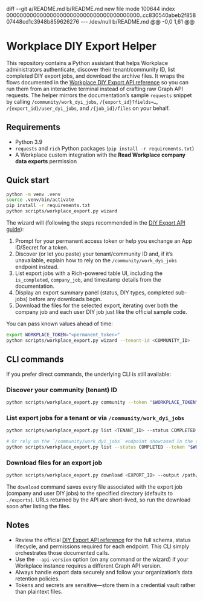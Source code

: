 diff --git a/README.md b/README.md
new file mode 100644
index 0000000000000000000000000000000000000000..cc830540abeb2f85807448cd1c3948b859626276
--- /dev/null
 b/README.md
@@ -0,0 1,61 @@
# Workplace DIY Export Helper

This repository contains a Python assistant that helps Workplace administrators authenticate, discover their tenant/community ID, list completed DIY export jobs, and download the archive files. It wraps the flows documented in the [Workplace DIY Export API reference](https://developers.facebook.com/docs/workplace/reference/graph-api/dyi-export) so you can run them from an interactive terminal instead of crafting raw Graph API requests. The helper mirrors the documentation’s sample `requests` snippet by calling `/community/work_dyi_jobs`, `/{export_id}?fields=…`, `/{export_id}/user_dyi_jobs`, and `/{job_id}/files` on your behalf.

## Requirements
- Python 3.9
- `requests` and `rich` Python packages (`pip install -r requirements.txt`)
- A Workplace custom integration with the **Read Workplace company data exports** permission

## Quick start

```bash
python -m venv .venv
source .venv/bin/activate
pip install -r requirements.txt
python scripts/workplace_export.py wizard
```

The wizard will (following the steps recommended in the [DIY Export API guide](https://developers.facebook.com/docs/workplace/reference/graph-api/dyi-export)):
1. Prompt for your permanent access token or help you exchange an App ID/Secret for a token.
2. Discover (or let you paste) your tenant/community ID and, if it’s unavailable, explain how to rely on the `/community/work_dyi_jobs`
   endpoint instead.
3. List export jobs with a Rich-powered table UI, including the `is_completed`, `company_job`, and timestamp details from the documentation.
4. Display an export summary panel (status, DIY types, completed sub-jobs) before any downloads begin.
5. Download the files for the selected export, iterating over both the company job and each user DIY job just like the official sample code.

You can pass known values ahead of time:

```bash
export WORKPLACE_TOKEN="<permanent_token>"
python scripts/workplace_export.py wizard --tenant-id <COMMUNITY_ID>
```

## CLI commands
If you prefer direct commands, the underlying CLI is still available:

### Discover your community (tenant) ID
```bash
python scripts/workplace_export.py community --token "$WORKPLACE_TOKEN"
```

### List export jobs for a tenant or via `/community/work_dyi_jobs`
```bash
python scripts/workplace_export.py list <TENANT_ID> --status COMPLETED --token "$WORKPLACE_TOKEN"

# Or rely on the `/community/work_dyi_jobs` endpoint showcased in the documentation
python scripts/workplace_export.py list --status COMPLETED --token "$WORKPLACE_TOKEN"
```

### Download files for an export job
```bash
python scripts/workplace_export.py download <EXPORT_ID> --output /path/to/archive --token "$WORKPLACE_TOKEN"
```

The `download` command saves every file associated with the export job (company and user DIY jobs) to the specified directory (defaults to `./exports`). URLs returned by the API are short-lived, so run the download soon after listing the files.

## Notes
- Review the official [DIY Export API reference](https://developers.facebook.com/docs/workplace/reference/graph-api/dyi-export) for the full schema, status lifecycle, and permissions required for each endpoint. This CLI simply orchestrates those documented calls.
- Use the `--api-version` option (on any command or the wizard) if your Workplace instance requires a different Graph API version.
- Always handle export data securely and follow your organization’s data retention policies.
- Tokens and secrets are sensitive—store them in a credential vault rather than plaintext files.
